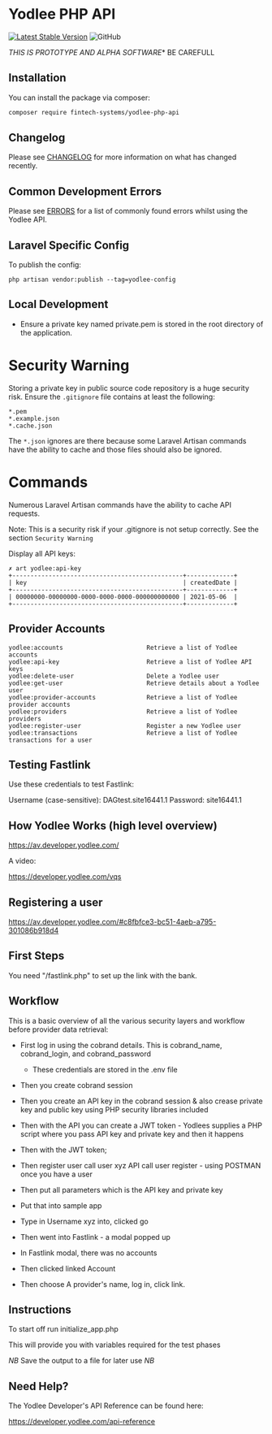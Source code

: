 # Yodlee PHP API

[![Latest Stable Version](https://poser.pugx.org/fintech-systems/yodlee-php-api/v/stable?format=flat-square)](https://packagist.org/packages/fintech-systems/yodlee-php-api)
![GitHub](https://img.shields.io/github/license/fintech-systems/yodlee-php-api)

*THIS IS PROTOTYPE AND ALPHA SOFTWARE** BE CAREFULL

## Installation

You can install the package via composer:

```bash
composer require fintech-systems/yodlee-php-api
```

## Changelog

Please see [CHANGELOG](CHANGELOG.md) for more information on what has changed recently.

## Common Development Errors

Please see [ERRORS](ERRORS.md) for a list of commonly found errors whilst using the Yodlee API.

## Laravel Specific Config

To publish the config:

```
php artisan vendor:publish --tag=yodlee-config
```

## Local Development

- Ensure a private key named private.pem is stored in the root directory of the application.

Security Warning
================

Storing a private key in public source code repository is a huge security risk.
Ensure the `.gitignore` file contains at least the following:

```
*.pem
*.example.json
*.cache.json
```

The `*.json` ignores are there because some Laravel Artisan commands have the ability to cache and those files should also be ignored.

Commands
========

Numerous Laravel Artisan commands have the ability to cache API requests.

Note: This is a security risk if your .gitignore is not setup correctly. See the section `Security Warning`

Display all API keys:

```
✗ art yodlee:api-key
+-----------------------------------------------+-------------+
| key                                           | createdDate |
+-----------------------------------------------+-------------+
| 00000000-00000000-0000-0000-0000-000000000000 | 2021-05-06  |
+-----------------------------------------------+-------------+
```

Provider Accounts
-----------------

```
yodlee:accounts                       Retrieve a list of Yodlee accounts
yodlee:api-key                        Retrieve a list of Yodlee API keys
yodlee:delete-user                    Delete a Yodlee user
yodlee:get-user                       Retrieve details about a Yodlee user
yodlee:provider-accounts              Retrieve a list of Yodlee provider accounts
yodlee:providers                      Retrieve a list of Yodlee providers
yodlee:register-user                  Register a new Yodlee user
yodlee:transactions                   Retrieve a list of Yodlee transactions for a user
```

Testing Fastlink
----------------
Use these credentials to test Fastlink:

Username (case-sensitive): DAGtest.site16441.1
Password: site16441.1

How Yodlee Works (high level overview)
--------------------------------------
https://av.developer.yodlee.com/

A video:

https://developer.yodlee.com/vqs

Registering a user
------------------
https://av.developer.yodlee.com/#c8fbfce3-bc51-4aeb-a795-301086b918d4

First Steps
-----------
You need "/fastlink.php" to set up the link with the bank.

Workflow
--------

This is a basic overview of all the various security layers and workflow before provider data retrieval:

- First log in using the cobrand details. This is cobrand_name, cobrand_login, and cobrand_password
  - These credentials are stored in the .env file

- Then you create cobrand session

- Then you create an API key in the cobrand session & also crease private key and public key using PHP security libraries included

- Then with the API you can create a JWT token - Yodlees supplies a PHP script where you pass API key and private key and then it happens

- Then with the JWT token;

- Then register user call user xyz API call user register - using POSTMAN once you have a user

- Then put all parameters which is the API key and private key

- Put that into sample app

- Type in Username xyz into, clicked go

- Then went into Fastlink - a modal popped up

- In Fastlink modal, there was no accounts

- Then clicked linked Account

- Then choose A provider's name, log in, click link.

Instructions
------------

To start off run initialize_app.php

This will provide you with variables required for the test phases

*NB* Save the output to a file for later use *NB*

## Need Help?

The Yodlee Developer's API Reference can be found here:

https://developer.yodlee.com/api-reference

